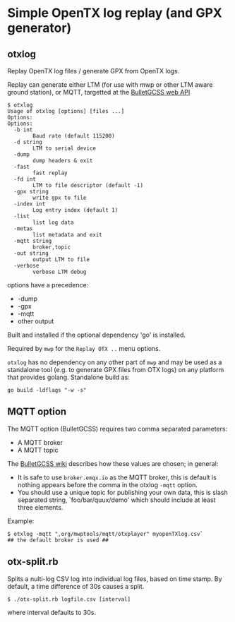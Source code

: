 # Simple OpenTX log replay (and GPX generator)

## otxlog

Replay OpenTX log files / generate GPX from OpenTX logs.

Replay can generate either LTM (for use with mwp or other LTM aware ground station), or MQTT, targetted at the [BulletGCSS web API](https://bulletgcss.fpvsampa.com/)

```
$ otxlog
Usage of otxlog [options] [files ...]
Options:
Options:
  -b int
    	Baud rate (default 115200)
  -d string
    	LTM to serial device
  -dump
    	dump headers & exit
  -fast
    	fast replay
  -fd int
    	LTM to file descriptor (default -1)
  -gpx string
    	write gpx to file
  -index int
    	Log entry index (default 1)
  -list
    	list log data
  -metas
    	list metadata and exit
  -mqtt string
    	broker,topic
  -out string
    	output LTM to file
  -verbose
    	verbose LTM debug
```

options have a precedence:

* -dump
* -gpx
* -mqtt
* other output

Built and installed if the optional dependency 'go' is installed.

Required by `mwp` for the `Replay OTX ..` menu options.

`otxlog` has no dependency on any other part of `mwp` and may be used as a standalone tool (e.g. to generate GPX files from OTX logs) on any platform that provides golang. Standalone build as:

```
go build -ldflags "-w -s"
```

## MQTT option

The MQTT option (BulletGCSS) requires two comma separated parameters:

* A MQTT broker
* A MQTT topic

The [BulletGCSS wiki](https://github.com/danarrib/BulletGCSS/wiki) describes how these values are chosen; in general:

* It is safe to use `broker.emqx.io` as the MQTT broker, this is default is nothing appears before the comma in the otxlog `-mqtt` option.
* You should use a unique topic for publishing your own data, this is slash separated string, `foo/bar/quux/demo' which should include at least three elements.

Example:

```
$ otxlog -mqtt ",org/mwptools/mqtt/otxplayer" myopenTXlog.csv`
## the default broker is used ##
```

## otx-split.rb

Splits a nulti-log CSV log into individual log files, based on time stamp. By default, a time difference of 30s causes a split.

```
$ ./otx-split.rb logfile.csv [interval]
```
where interval defaults to 30s.
